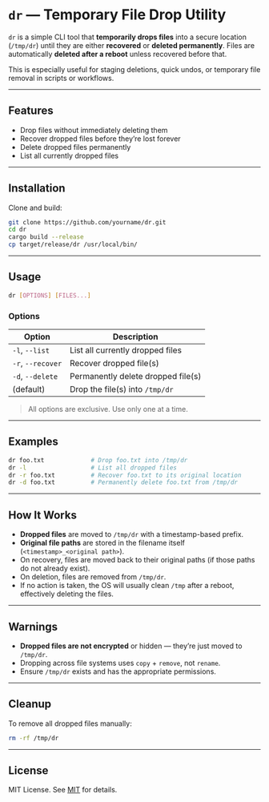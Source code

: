 # `dr` — Temporary File Drop Utility

`dr` is a simple CLI tool that **temporarily drops files** into a secure location (`/tmp/dr`) until they are either **recovered** or **deleted permanently**. Files are automatically **deleted after a reboot** unless recovered before that.

This is especially useful for staging deletions, quick undos, or temporary file removal in scripts or workflows.

---

## Features

* Drop files without immediately deleting them
* Recover dropped files before they’re lost forever
* Delete dropped files permanently
* List all currently dropped files

---

## Installation

Clone and build:

```bash
git clone https://github.com/yourname/dr.git
cd dr
cargo build --release
cp target/release/dr /usr/local/bin/
```

---

## Usage

```bash
dr [OPTIONS] [FILES...]
```

### Options

| Option            | Description                        |
| ----------------- | ---------------------------------- |
| `-l`, `--list`    | List all currently dropped files   |
| `-r`, `--recover` | Recover dropped file(s)            |
| `-d`, `--delete`  | Permanently delete dropped file(s) |
| (default)         | Drop the file(s) into `/tmp/dr`    |

> All options are exclusive. Use only one at a time.

---

## Examples

```bash
dr foo.txt             # Drop foo.txt into /tmp/dr
dr -l                  # List all dropped files
dr -r foo.txt          # Recover foo.txt to its original location
dr -d foo.txt          # Permanently delete foo.txt from /tmp/dr
```

---

## How It Works

* **Dropped files** are moved to `/tmp/dr` with a timestamp-based prefix.
* **Original file paths** are stored in the filename itself (`<timestamp>_<original path>`).
* On recovery, files are moved back to their original paths (if those paths do not already exist).
* On deletion, files are removed from `/tmp/dr`.
* If no action is taken, the OS will usually clean `/tmp` after a reboot, effectively deleting the files.

---

## Warnings

* **Dropped files are not encrypted** or hidden — they’re just moved to `/tmp/dr`.
* Dropping across file systems uses `copy` + `remove`, not `rename`.
* Ensure `/tmp/dr` exists and has the appropriate permissions.

---

## Cleanup

To remove all dropped files manually:

```bash
rm -rf /tmp/dr
```

---

## License

MIT License. See [MIT](LICENSE) for details.

